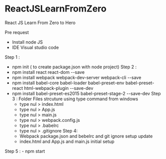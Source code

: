 # ReactJSLearnFromZero
React JS Learn From Zero to Hero

Pre request 
 - Install node JS 
 - IDE Visual studio code


Step 1 : 
  - npm init ( to create package.json with node project)
Step 2 : 
  - npm install react react-dom --save
  - npm install webpack webpack-dev-server webpack-cli --save
  - npm install babel-core babel-loader babel-preset-env babel-preset-react html-webpack-plugin --save-dev
  - npm install babel-preset-es2015 babel-preset-stage-2 --save-dev
Step 3 : Folder Files strcuture using type command from windows
    - type nul > index.html
    - type nul > App.js
    - type nul > main.js
    - type nul > webpack.config.js
    - type nul > .babelrc
    - type nul > .gitignore
Step 4: 
     - Webpack package.json and bebelrc and git ignore setup update
     - index.html and App.js and main.js initial setup

Step 5 :
    - npm start
